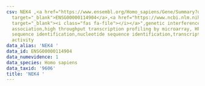 ```yaml
---
csv: NEK4 ,<a href="https://www.ensembl.org/Homo_sapiens/Gene/Summary?db=core;g=ENSG00000114904"
  target="_blank">ENSG00000114904</a>,<a href="https://www.ncbi.nlm.nih.gov/pubmed/28369544"
  target="_blank"><i class="fas fa-file"></i></a>",genetic interference,functional
  association,high throughput transcription profiling by microarray, HF73 cells,nucleotide
  sequence identification,nucleotide sequence identification,transcriptional regulation,up-regulates
  activity
data_alias: 'NEK4 '
data_id: ENSG00000114904
data_numevidence: 1
data_species: Homo sapiens
data_taxid: '9606'
title: 'NEK4 '
---
```

